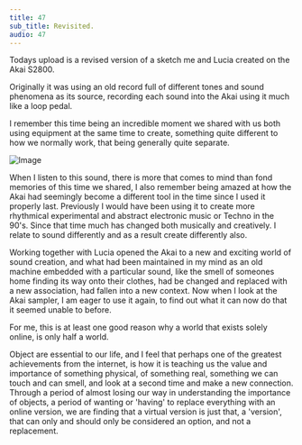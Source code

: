 ```yaml
---
title: 47
sub_title: Revisited.
audio: 47
---
```


Todays upload is a revised version of a sketch me and Lucia created on the Akai S2800. 

Originally it was using an old record full of different tones and sound phenomena as its source, recording each sound into the Akai using it much like a loop pedal. 

I remember this time being an incredible moment we shared with us both using equipment at the same time to create, something quite different to how we normally work, that being generally quite separate.

![Image](/assets/img/Snd-47.jpg) 

When I listen to this sound, there is more that comes to mind than fond memories of this time we shared, I also remember being amazed at how the Akai had seemingly become a different tool in the time since I used it properly last. Previously I would have been using it to create more rhythmical experimental and abstract electronic music or Techno in the 90's. Since that time much has changed both musically and creatively. I relate to sound differently and as a result create differently also. 

Working together with Lucia opened the Akai to a new and exciting world of sound creation, and what had been maintained in my mind as an old machine embedded with a particular sound, like the smell of someones home finding its way onto their clothes, had be changed and replaced with a new association, had fallen into a new context. Now when I look at the Akai sampler, I am eager to use it again, to find out what it can now do that it seemed unable to before.

For me, this is at least one good reason why a world that exists solely online, is only half a world.

Object are essential to our life, and I feel that perhaps one of the greatest achievements from the internet, is how it is teaching us the value and importance of something physical, of something real, something we can touch and can smell, and look at a second time and make a new connection. Through a period of almost losing our way in understanding the importance of objects, a period of wanting or 'having' to replace everything with an online version, we are finding that a virtual version is just that, a 'version', that can only and should only be considered an option, and not a replacement.